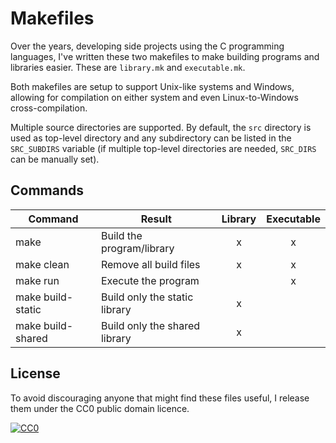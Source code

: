 # Makefiles

Over the years, developing side projects using the C programming
languages, I've written these two makefiles to make building programs
and libraries easier. These are `library.mk` and `executable.mk`.

Both makefiles are setup to support Unix-like systems and Windows,
allowing for compilation on either system and even Linux-to-Windows
cross-compilation.

Multiple source directories are supported. By default, the `src`
directory is used as top-level directory and any subdirectory can be
listed in the `SRC_SUBDIRS` variable (if multiple top-level directories
are needed, `SRC_DIRS` can be manually set).

## Commands

| Command           | Result                    | Library | Executable |
| ----------------- | ----------------------------- | :-: | :--------: |
| make              | Build the program/library     | x   | x          |
| make clean        | Remove all build files        | x   | x          |
| make run          | Execute the program           |     | x          |
| make build-static | Build only the static library | x   |            |
| make build-shared | Build only the shared library | x   |            |

## License
To avoid discouraging anyone that might find these files useful, I
release them under the CC0 public domain licence.

<a rel="license"
   href="http://creativecommons.org/publicdomain/zero/1.0/">
    <img src="http://i.creativecommons.org/p/zero/1.0/88x31.png"
         style="border-style: none;" alt="CC0"/>
</a>
